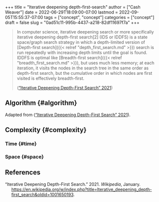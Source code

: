 +++
title = "Iterative deepening depth-first-search"
author = ["Cash Weaver"]
date = 2022-06-29T18:09:00-07:00
lastmod = 2022-09-05T15:55:37-07:00
tags = ["concept", "concept"]
categories = ["concept"]
draft = false
slug = "0ad51c11-995b-4437-a218-82df11697f7a"
+++

> In computer science, iterative deepening search or more specifically iterative deepening depth-first search[2] (IDS or IDDFS) is a state space/graph search strategy in which a depth-limited version of [Depth-first search]({{< relref "depth_first_search.md" >}}) search is run repeatedly with increasing depth limits until the goal is found. IDDFS is optimal like [Breadth-first search]({{< relref "breadth_first_search.md" >}}), but uses much less memory; at each iteration, it visits the nodes in the search tree in the same order as depth-first search, but the cumulative order in which nodes are first visited is effectively breadth-first.
>
> (<a href="#citeproc_bib_item_1">“Iterative Deepening Depth-First Search” 2021</a>)


## Algorithm {#algorithm}

Adapted from (<a href="#citeproc_bib_item_1">“Iterative Deepening Depth-First Search” 2021</a>).


## Complexity {#complexity}


### Time {#time}


### Space {#space}

## References

<style>.csl-entry{text-indent: -1.5em; margin-left: 1.5em;}</style><div class="csl-bib-body">
  <div class="csl-entry"><a id="citeproc_bib_item_1"></a>“Iterative Deepening Depth-First Search.” 2021. <i>Wikipedia</i>, January. <a href="https://en.wikipedia.org/w/index.php?title=Iterative_deepening_depth-first_search&oldid=1001650193">https://en.wikipedia.org/w/index.php?title=Iterative_deepening_depth-first_search&#38;oldid=1001650193</a>.</div>
</div>
